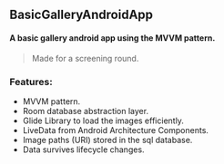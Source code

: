 ## BasicGalleryAndroidApp
#### A basic gallery android app using the MVVM pattern.

>Made for a screening round.

### Features:
- MVVM pattern.
- Room database abstraction layer.
- Glide Library to load the images efficiently.
- LiveData from Android Architecture Components.
- Image paths (URI) stored in the sql database.
- Data survives lifecycle changes.
